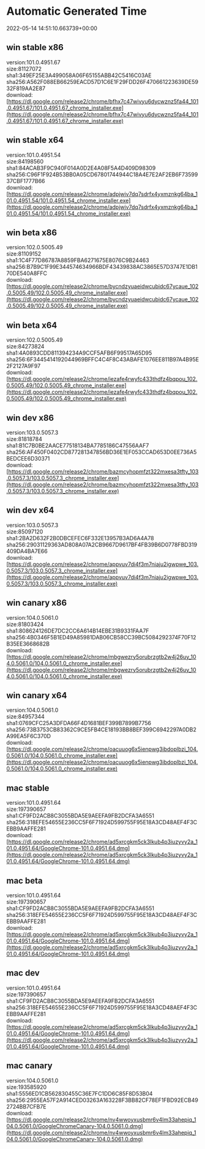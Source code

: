 # Automatic Generated Time
2022-05-14 14:51:10.663739+00:00

## win stable x86
version:101.0.4951.67  
size:81127072  
sha1:349EF25E3A499058A06F65155ABB42C5416C03AE  
sha256:A562F088EB66259EACD57D1C6E1F29FDD26F470661223639DE5932F819AA2E87  
download:[https://dl.google.com/release2/chrome/bfhx7c47wivyu6dycwznz5fa44_101.0.4951.67/101.0.4951.67_chrome_installer.exe](https://dl.google.com/release2/chrome/bfhx7c47wivyu6dycwznz5fa44_101.0.4951.67/101.0.4951.67_chrome_installer.exe)  

## win stable x64
version:101.0.4951.54  
size:84198560  
sha1:84ACAB3F9C940F014A0D2E4A08F5A4D409D98309  
sha256:C96F1F924B53BB0A05CD67801744944C18A4E7E2AF2EB6F7359937CBF1777B66  
download:[https://dl.google.com/release2/chrome/adpjwjv7dq7sdrfx4yxmznkg64ba_101.0.4951.54/101.0.4951.54_chrome_installer.exe](https://dl.google.com/release2/chrome/adpjwjv7dq7sdrfx4yxmznkg64ba_101.0.4951.54/101.0.4951.54_chrome_installer.exe)  

## win beta x86
version:102.0.5005.49  
size:81109152  
sha1:1C4F77D86787A8859FBA6271675E8076C9B24463  
sha256:B7B9C1F99E344574634966BDF43439838AC3865E57D3747E1DB170DE540A8FFC  
download:[https://dl.google.com/release2/chrome/bycndzyuaeidwcubidc67ycaue_102.0.5005.49/102.0.5005.49_chrome_installer.exe](https://dl.google.com/release2/chrome/bycndzyuaeidwcubidc67ycaue_102.0.5005.49/102.0.5005.49_chrome_installer.exe)  

## win beta x64
version:102.0.5005.49  
size:84273824  
sha1:4A0893CDD811394234A9CCF5AFB6F99517A65D95  
sha256:6F3445414192044969BFFC4C4F8C43ABAFE1076EE811B97A4B95E2F2127A9F97  
download:[https://dl.google.com/release2/chrome/iezafe4rwyfc433thdfz4bqpou_102.0.5005.49/102.0.5005.49_chrome_installer.exe](https://dl.google.com/release2/chrome/iezafe4rwyfc433thdfz4bqpou_102.0.5005.49/102.0.5005.49_chrome_installer.exe)  

## win dev x86
version:103.0.5057.3  
size:81818784  
sha1:B1C7B0BE2AACE77518134BA7785186C47556AAF7  
sha256:AF450F0402CD877281347856BD36E1EF053CCAD653D0EE736A5BEDCEE6D30371  
download:[https://dl.google.com/release2/chrome/bazmcyhopmfzt322mxesa3tfty_103.0.5057.3/103.0.5057.3_chrome_installer.exe](https://dl.google.com/release2/chrome/bazmcyhopmfzt322mxesa3tfty_103.0.5057.3/103.0.5057.3_chrome_installer.exe)  

## win dev x64
version:103.0.5057.3  
size:85097120  
sha1:2BA2D632F2B0DBCEFEC6F332E13957B3AD6A4A78  
sha256:29031129363AD808A07A2CB9667D9617BF4FB39B6D0778FBD319409DA4BA7E66  
download:[https://dl.google.com/release2/chrome/appvuv7di4f3m7niaju2igwpwe_103.0.5057.3/103.0.5057.3_chrome_installer.exe](https://dl.google.com/release2/chrome/appvuv7di4f3m7niaju2igwpwe_103.0.5057.3/103.0.5057.3_chrome_installer.exe)  

## win canary x86
version:104.0.5061.0  
size:81803424  
sha1:808624126DE7DC2CC6A614B14EBE31B9331FAA7F  
sha256:4B0346F5B1ED49A85981DAB06CB58CC39BC5084292374F70F12B35EE3668682B  
download:[https://dl.google.com/release2/chrome/mbgwezry5orubrzgtb2w4j26uy_104.0.5061.0/104.0.5061.0_chrome_installer.exe](https://dl.google.com/release2/chrome/mbgwezry5orubrzgtb2w4j26uy_104.0.5061.0/104.0.5061.0_chrome_installer.exe)  

## win canary x64
version:104.0.5061.0  
size:84957344  
sha1:0769CFC25A3DFDA66F4D1681BEF399B7899B7756  
sha256:73B3753CB83362C9CE5FB4CE18193BB8BEF399C6942297A0DB2A99EA5F6C370D  
download:[https://dl.google.com/release2/chrome/oacuuog6x5ienpwg3ibdoplbzi_104.0.5061.0/104.0.5061.0_chrome_installer.exe](https://dl.google.com/release2/chrome/oacuuog6x5ienpwg3ibdoplbzi_104.0.5061.0/104.0.5061.0_chrome_installer.exe)  

## mac stable
version:101.0.4951.64  
size:197390657  
sha1:CF9FD2ACB8C3055BDA5E9AEEFA9FB2DCFA3A6551  
sha256:318EFE54655E236CC5F6F71924D599755F95E18A3CD48AEF4F3CEBB9AAFFE281  
download:[https://dl.google.com/release2/chrome/ad5xrcgkm5ck3lkub4p3iuzyvy2a_101.0.4951.64/GoogleChrome-101.0.4951.64.dmg](https://dl.google.com/release2/chrome/ad5xrcgkm5ck3lkub4p3iuzyvy2a_101.0.4951.64/GoogleChrome-101.0.4951.64.dmg)  

## mac beta
version:101.0.4951.64  
size:197390657  
sha1:CF9FD2ACB8C3055BDA5E9AEEFA9FB2DCFA3A6551  
sha256:318EFE54655E236CC5F6F71924D599755F95E18A3CD48AEF4F3CEBB9AAFFE281  
download:[https://dl.google.com/release2/chrome/ad5xrcgkm5ck3lkub4p3iuzyvy2a_101.0.4951.64/GoogleChrome-101.0.4951.64.dmg](https://dl.google.com/release2/chrome/ad5xrcgkm5ck3lkub4p3iuzyvy2a_101.0.4951.64/GoogleChrome-101.0.4951.64.dmg)  

## mac dev
version:101.0.4951.64  
size:197390657  
sha1:CF9FD2ACB8C3055BDA5E9AEEFA9FB2DCFA3A6551  
sha256:318EFE54655E236CC5F6F71924D599755F95E18A3CD48AEF4F3CEBB9AAFFE281  
download:[https://dl.google.com/release2/chrome/ad5xrcgkm5ck3lkub4p3iuzyvy2a_101.0.4951.64/GoogleChrome-101.0.4951.64.dmg](https://dl.google.com/release2/chrome/ad5xrcgkm5ck3lkub4p3iuzyvy2a_101.0.4951.64/GoogleChrome-101.0.4951.64.dmg)  

## mac canary
version:104.0.5061.0  
size:193585920  
sha1:5556ED1CB562830455C36E7FC1DD6C85F8D53B04  
sha256:2955EA57F2A914CED03263A163228F3BB82CF78EF1FBD92ECB492724BB7CFB7E  
download:[https://dl.google.com/release2/chrome/nv4wwoyxusbmr6v4lm33ahepiq_104.0.5061.0/GoogleChromeCanary-104.0.5061.0.dmg](https://dl.google.com/release2/chrome/nv4wwoyxusbmr6v4lm33ahepiq_104.0.5061.0/GoogleChromeCanary-104.0.5061.0.dmg)  

